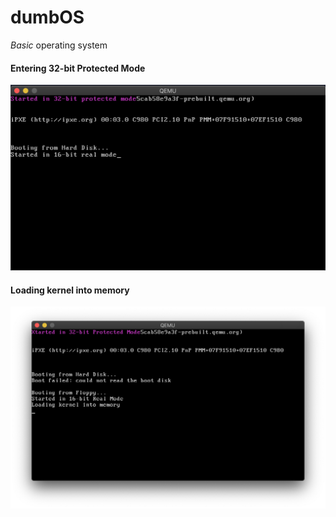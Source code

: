 # dumbOS
*Basic* operating system

#### Entering 32-bit Protected Mode
![](media/32bit-protected.png)

#### Loading kernel into memory
![](media/os-image.png)